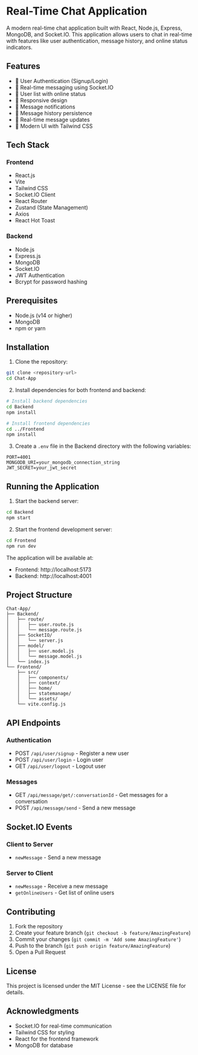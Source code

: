 # Real-Time Chat Application

A modern real-time chat application built with React, Node.js, Express, MongoDB, and Socket.IO. This application allows users to chat in real-time with features like user authentication, message history, and online status indicators.

## Features

- 🔐 User Authentication (Signup/Login)
- 💬 Real-time messaging using Socket.IO
- 👥 User list with online status
- 📱 Responsive design
- 🔔 Message notifications
- 💾 Message history persistence
- 🔄 Real-time message updates
- 🎨 Modern UI with Tailwind CSS

## Tech Stack

### Frontend
- React.js
- Vite
- Tailwind CSS
- Socket.IO Client
- React Router
- Zustand (State Management)
- Axios
- React Hot Toast

### Backend
- Node.js
- Express.js
- MongoDB
- Socket.IO
- JWT Authentication
- Bcrypt for password hashing

## Prerequisites

- Node.js (v14 or higher)
- MongoDB
- npm or yarn

## Installation

1. Clone the repository:
```bash
git clone <repository-url>
cd Chat-App
```

2. Install dependencies for both frontend and backend:
```bash
# Install backend dependencies
cd Backend
npm install

# Install frontend dependencies
cd ../Frontend
npm install
```

3. Create a `.env` file in the Backend directory with the following variables:
```env
PORT=4001
MONGODB_URI=your_mongodb_connection_string
JWT_SECRET=your_jwt_secret
```

## Running the Application

1. Start the backend server:
```bash
cd Backend
npm start
```

2. Start the frontend development server:
```bash
cd Frontend
npm run dev
```

The application will be available at:
- Frontend: http://localhost:5173
- Backend: http://localhost:4001

## Project Structure

```
Chat-App/
├── Backend/
│   ├── route/
│   │   ├── user.route.js
│   │   └── message.route.js
│   ├── SocketIO/
│   │   └── server.js
│   ├── model/
│   │   ├── user.model.js
│   │   └── message.model.js
│   └── index.js
└── Frontend/
    ├── src/
    │   ├── components/
    │   ├── context/
    │   ├── home/
    │   ├── statemanage/
    │   └── assets/
    └── vite.config.js
```

## API Endpoints

### Authentication
- POST `/api/user/signup` - Register a new user
- POST `/api/user/login` - Login user
- GET `/api/user/logout` - Logout user

### Messages
- GET `/api/message/get/:conversationId` - Get messages for a conversation
- POST `/api/message/send` - Send a new message

## Socket.IO Events

### Client to Server
- `newMessage` - Send a new message

### Server to Client
- `newMessage` - Receive a new message
- `getOnlineUsers` - Get list of online users

## Contributing

1. Fork the repository
2. Create your feature branch (`git checkout -b feature/AmazingFeature`)
3. Commit your changes (`git commit -m 'Add some AmazingFeature'`)
4. Push to the branch (`git push origin feature/AmazingFeature`)
5. Open a Pull Request

## License

This project is licensed under the MIT License - see the LICENSE file for details.

## Acknowledgments

- Socket.IO for real-time communication
- Tailwind CSS for styling
- React for the frontend framework
- MongoDB for database 